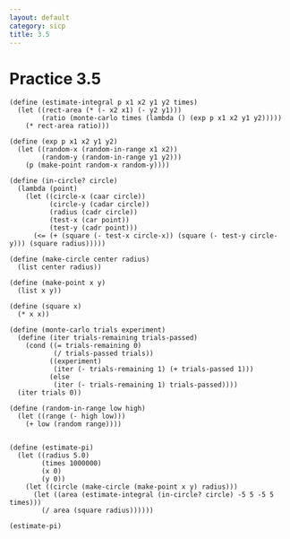 ```yaml
---
layout: default
category: sicp
title: 3.5
---
```


# Practice 3.5

    (define (estimate-integral p x1 x2 y1 y2 times)
      (let ((rect-area (* (- x2 x1) (- y2 y1)))
            (ratio (monte-carlo times (lambda () (exp p x1 x2 y1 y2)))))
        (* rect-area ratio)))

    (define (exp p x1 x2 y1 y2)
      (let ((random-x (random-in-range x1 x2))
            (random-y (random-in-range y1 y2)))
        (p (make-point random-x random-y))))
        
    (define (in-circle? circle)
      (lambda (point)
        (let ((circle-x (caar circle))
              (circle-y (cadar circle))
              (radius (cadr circle))
              (test-x (car point))
              (test-y (cadr point)))
          (<= (+ (square (- test-x circle-x)) (square (- test-y circle-y))) (square radius)))))
            
    (define (make-circle center radius)
      (list center radius))

    (define (make-point x y)
      (list x y))

    (define (square x)
      (* x x))

    (define (monte-carlo trials experiment)
      (define (iter trials-remaining trials-passed)
        (cond ((= trials-remaining 0)
               (/ trials-passed trials))
              ((experiment)
               (iter (- trials-remaining 1) (+ trials-passed 1)))
              (else
               (iter (- trials-remaining 1) trials-passed))))
      (iter trials 0))

    (define (random-in-range low high)
      (let ((range (- high low)))
        (+ low (random range))))


    (define (estimate-pi)
      (let ((radius 5.0)
            (times 1000000)
            (x 0)
            (y 0))
        (let ((circle (make-circle (make-point x y) radius)))
          (let ((area (estimate-integral (in-circle? circle) -5 5 -5 5 times)))
            (/ area (square radius))))))

    (estimate-pi)